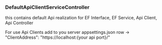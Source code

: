 ### DefaultApiClientServiceController
this contains default Api realization for EF Interface, EF Service, Api Client, Api Controller 

For use Api Clients add to you server appsettings.json row ->  "ClientAddress": "https://localhost:{your api port}/"
